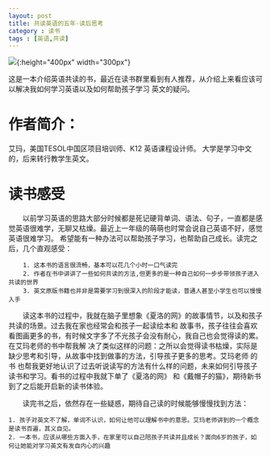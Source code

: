 ```yaml
---
layout: post
title: 共读英语的五年-读后思考
category : 读书
tags : [英语,共读]
---
```


![](/images/posts/english_read/english-read.jpeg){:height="400px" width="300px"}

这是一本介绍英语共读的书，最近在读书群里看到有人推荐，从介绍上来看应该可以解决我如何学习英语以及如何帮助孩子学习
英文的疑问。

# 作者简介：
艾玛，美国TESOL中国区项目培训师、K12 英语课程设计师。 大学是学习中文的，后来转行教学生英文。

# 读书感受
　　以前学习英语的思路大部分时候都是死记硬背单词、语法、句子，一直都是感觉英语很难学，无聊又枯燥。最近上一年级的萌萌也时常会说自己英语不好，感觉英语很难学习。
希望能有一种办法可以帮助孩子学习，也帮助自己成长。读完之后，几个直观感受：
```commandline
    1. 这本书的语言很流畅，基本可以花几个小时一口气读完
    2. 作者在书中讲讲了一些如何共读的方法,但更多的是一种自己如何一步步带领孩子进入共读的世界
    3. 英文原版书籍也并非是需要学习到很深入的阶段才能读，普通人甚至小学生也可以慢慢入手
```
　　读这本书的过程中，我就在脑子里想象《夏洛的网》的故事情节，以及和孩子共读的场景。过去我在家也经常会和孩子一起读绘本和
故事书，孩子往往会喜欢看图画更多的书，有时候文字多了不光孩子会没有耐心，我自己也会觉得读的累。在艾玛老师的书中帮我解
决了类似这样的问题：之所以会觉得读书枯燥，实际是缺少思考和引导，从故事中找到做事的方法，引导孩子更多的思考。艾玛老师
的书 也帮我更好地认识了过去听说读写的方法有什么样的问题，未来如何引导孩子读书和学习。看书的过程中我就下单了《夏洛的网》
和《戴帽子的猫》，期待新书到了之后能开启新的读书体验。

　　读完书之后，依然存在一些疑惑，期待自己读的时候能够慢慢找到方法：
```commandline
1. 孩子对英文不了解，单词不认识，如何让他可以理解书中的意思。艾玛老师讲到的一个概念是读书百遍，其义自见。
2. 一本书，应该从哪些方面入手，在家里可以自己陪孩子共读并且成长？面向6岁的孩子，如何让她能对学习英文有发自内心的兴趣
```
